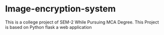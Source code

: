 # Image-encryption-system
This is a college project of SEM-2 While Pursuing MCA Degree.
This Project is based on Python flask a web application
